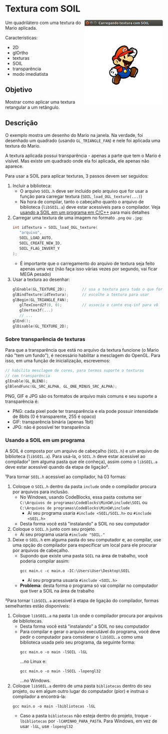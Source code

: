 # Textura com SOIL

<img src="../docs/textura-simples-soil.png" style="float:right; width: 250px">

Um quadrilátero com uma textura do Mario aplicada.

Características:
  - 2D
  - glOrtho
  - texturas
  - SOIL
  - transparência
  - modo imediatista

## Objetivo

Mostrar como aplicar uma textura retangular a um retângulo.

## Descrição

O exemplo mostra um desenho do Mario na janela. Na verdade, foi desenhado
um quadrado (usando `GL_TRIANGLE_FAN`) e nele foi aplicada uma textura
do Mario.

A textura aplicada possui transparência - apenas a parte que tem o Mario é
visível. Mas existe um quadrado onde ela foi aplicada, ele apenas não aparece.

Para usar a SOIL para aplicar texturas, 3 passos devem ser seguidos:
1. Incluir a biblioteca:
   - O arquivo `SOIL.h` deve ser incluído pelo arquivo que for usar
     a função para carregar textura (`SOIL_load_OGL_texture(...)`)
   - Na hora de compilar, tanto o cabeçalho quanto o arquivo de biblioteca
     (`libSOIL.a`) deve estar acessíveis para o compilador. Veja
     [usando a SOIL em um programa em C/C++](#usando-a-soil-em-um-programa)
     para mais detalhes
1. Carregar uma textura de uma imagem no formato `.png` ou `.jpg`:
   ```c
   int idTextura = SOIL_load_OGL_texture(
      "arquivo",
      SOIL_LOAD_AUTO,
      SOIL_CREATE_NEW_ID,
      SOIL_FLAG_INVERT_Y
   );
   ```
   - É importante que o carregamento do arquivo de textura seja feito apenas
     uma vez (não faça isso várias vezes por segundo, vai ficar MEGA pesado)
1. Usar a textura ao desenhar:
   ```c
   glEnable(GL_TEXTURE_2D);       // usa a textura para tudo o que for desenhado
   glBindTexture(idTextura);      // escolhe a textura para usar
   glBegin(GL_TRIANGLE_FAN);
      glTexCoord2f(0, 0);         // associa o canto esq-inf para v0
      glVertex3f(...)
      // ...
   glEnd();
   glDisable(GL_TEXTURE_2D);
   ```
### Sobre transparência de texturas

Para que a transparência que está no arquivo da textura funcione (o Mario
não "tem um fundo"), é necessário habilitar a mesclagem do OpenGL. Para isso,
em uma função de inicialização, escrevemos:

```c
// habilita mesclagem de cores, para termos suporte a texturas
// com transparência
glEnable(GL_BLEND);
glBlendFunc(GL_SRC_ALPHA, GL_ONE_MINUS_SRC_ALPHA);
```

PNG, GIF e JPG são os formatos de arquivo mais comuns e seu suporte a
transparência é:
- PNG: cada pixel pode ter transparência e ela pode possuir intensidade de
  8bits (0 é transparente, 255 é opaco)
- GIF: transparência binária (apenas 1bit)
- JPG: não é possível ter transparência

### Usando a SOIL em um programa

A SOIL é composta por um arquivo de cabeçalho (`SOIL.h`) e um arquivo de
biblioteca (`libSOIL.a`). Para usá-la, o `SOIL.h` deve estar acessível
ao compilador¹ (em alguma pasta que ele conheça), assim como o `libSOIL.a`
deve estar acessível quando da etapa de ligação².

¹Para tornar `SOIL.h` acessível ao compilador, há 03 formas:
1. Coloque o `SOIL.h` dentro da pasta `include` onde o compilador procura
   por arquivos para inclusão.
   - No Windows, usando CodeBlocks, essa pasta costuma ser
     `C:\Arquivos de programas\CodeBlocks\MinGW\include\SOIL` ou
     `C:\Arquivos de programas\CodeBlocks\MinGW\include`
     - Aí seu programa usaria `#include <SOIL/SOIL.h>` ou `#include <SOIL.h>`
   - Desta forma você está "instalando" a SOIL no seu computador
1. Coloque o `SOIL.h` junto com seu projeto.
   - Aí seu programa usaria `#include "SOIL."`
1. Deixe o `SOIL.h` em alguma pasta do seu computador e, ao compilar,
   use uma opção do compilador para especificar um local para ele procurar
   por arquivos de cabeçalho.
   - Supondo que existe uma pasta `SOIL` na área de trabalho, você poderia
     compilar assim:
     ```
     gcc main.c -c main.o -IC:\Users\User\Desktop\SOIL
     ```
     - Aí seu programa usuaria `#include <SOIL.h>`
   - **Problema**: desta forma o programa só vai compilar no computador que
     tiver a SOIL na área de trabalho

²Para tornar `libSOIL.a` acessível à etapa de ligação do compilador, formas
semelhantes estão disponíveis:
1. Coloque `libSOIL.a` na pasta `lib` onde o compilador procura por arquivos
   de bibliotecas.
   - Desta forma você está "instalando" a SOIL no seu computador
   - Para compilar e gerar o arquivo executável do programa, você deve
     pedir o computador para considerar o `libSOIL.a` como uma biblioteca
     usada pelo seu programa, da seguinte forma:
     ```
     gcc main.o -o main -lSOIL -lGL
     ```
     ...no Linux e:
     ```
     gcc main.o -o main -lSOIL -lopengl32
     ```
     ...no Windows.
1. Coloque `libSOIL.a` dentro de uma pasta `bibliotecas` dentro do seu projeto,
   ou em algum outro lugar do computador (pior) e instrua o compilador
   a encontrá-la:
   ```
   gcc main.o -o main -lbibliotecas -lGL
   ```
   - Caso a pasta `bibliotecas` não esteja dentro do projeto, troque
     `-lbibliotecas` por `-lCAMINHO_PARA_PASTA`. Para Windows, em vez de
     usar `-lGL`, use `-lopengl32`

